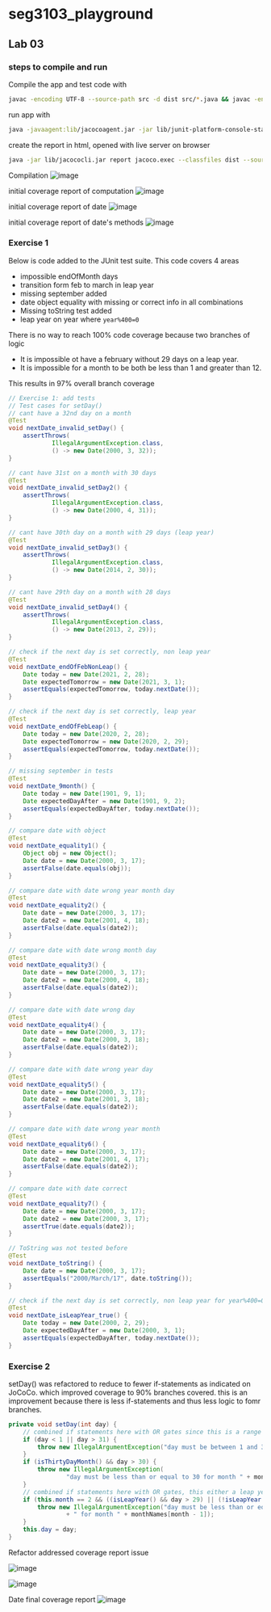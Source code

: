 # seg3103_playground

## Lab 03

### steps to compile and run

Compile the app and test code with

```bash
javac -encoding UTF-8 --source-path src -d dist src/*.java && javac -encoding UTF-8 --source-path test -d dist -cp lib/junit-platform-console-standalone-1.7.1.jar test/*.java src/*.java
```

run app with

```bash
java -javaagent:lib/jacocoagent.jar -jar lib/junit-platform-console-standalone-1.7.1.jar --class-path dist --scan-class-path
```

create the report in html, opened with live server on browser

```bash
java -jar lib/jacococli.jar report jacoco.exec --classfiles dist --sourcefiles src --html report
```

Compilation
![image](./assets/compile_date.png)

initial coverage report of computation
![image](./assets/computation_initial_coverage.png)

initial coverage report of date
![image](./assets/date_initial_coverage.png)

initial coverage report of date's methods
![image](./assets/date_deeper_initial_coverage.png)

### Exercise 1

Below is code added to the JUnit test suite.
This code covers 4 areas

- impossible endOfMonth days
- transition form feb to march in leap year
- missing september added
- date object equality with missing or correct info in all combinations
- Missing toString test added
- leap year on year where `year%400=0`

There is no way to reach 100% code coverage because two branches of logic

- It is impossible ot have a february without 29 days on a leap year.
- It is impossible for a month to be both be less than 1 and greater than 12.

This results in 97% overall branch coverage

```java
// Exercise 1: add tests
// Test cases for setDay()
// cant have a 32nd day on a month
@Test
void nextDate_invalid_setDay() {
    assertThrows(
            IllegalArgumentException.class,
            () -> new Date(2000, 3, 32));
}

// cant have 31st on a month with 30 days
@Test
void nextDate_invalid_setDay2() {
    assertThrows(
            IllegalArgumentException.class,
            () -> new Date(2000, 4, 31));
}

// cant have 30th day on a month with 29 days (leap year)
@Test
void nextDate_invalid_setDay3() {
    assertThrows(
            IllegalArgumentException.class,
            () -> new Date(2014, 2, 30));
}

// cant have 29th day on a month with 28 days
@Test
void nextDate_invalid_setDay4() {
    assertThrows(
            IllegalArgumentException.class,
            () -> new Date(2013, 2, 29));
}

// check if the next day is set correctly, non leap year
@Test
void nextDate_endOfFebNonLeap() {
    Date today = new Date(2021, 2, 28);
    Date expectedTomorrow = new Date(2021, 3, 1);
    assertEquals(expectedTomorrow, today.nextDate());
}

// check if the next day is set correctly, leap year
@Test
void nextDate_endOfFebLeap() {
    Date today = new Date(2020, 2, 28);
    Date expectedTomorrow = new Date(2020, 2, 29);
    assertEquals(expectedTomorrow, today.nextDate());
}

// missing september in tests
@Test
void nextDate_9month() {
    Date today = new Date(1901, 9, 1);
    Date expectedDayAfter = new Date(1901, 9, 2);
    assertEquals(expectedDayAfter, today.nextDate());
}

// compare date with object
@Test
void nextDate_equality1() {
    Object obj = new Object();
    Date date = new Date(2000, 3, 17);
    assertFalse(date.equals(obj));
}

// compare date with date wrong year month day
@Test
void nextDate_equality2() {
    Date date = new Date(2000, 3, 17);
    Date date2 = new Date(2001, 4, 18);
    assertFalse(date.equals(date2));
}

// compare date with date wrong month day
@Test
void nextDate_equality3() {
    Date date = new Date(2000, 3, 17);
    Date date2 = new Date(2000, 4, 18);
    assertFalse(date.equals(date2));
}

// compare date with date wrong day
@Test
void nextDate_equality4() {
    Date date = new Date(2000, 3, 17);
    Date date2 = new Date(2000, 3, 18);
    assertFalse(date.equals(date2));
}

// compare date with date wrong year day
@Test
void nextDate_equality5() {
    Date date = new Date(2000, 3, 17);
    Date date2 = new Date(2001, 3, 18);
    assertFalse(date.equals(date2));
}

// compare date with date wrong year month
@Test
void nextDate_equality6() {
    Date date = new Date(2000, 3, 17);
    Date date2 = new Date(2001, 4, 17);
    assertFalse(date.equals(date2));
}

// compare date with date correct
@Test
void nextDate_equality7() {
    Date date = new Date(2000, 3, 17);
    Date date2 = new Date(2000, 3, 17);
    assertTrue(date.equals(date2));
}

// ToString was not tested before
@Test
void nextDate_toString() {
    Date date = new Date(2000, 3, 17);
    assertEquals("2000/March/17", date.toString());
}

// check if the next day is set correctly, non leap year for year%400=0 year
@Test
void nextDate_isLeapYear_true() {
    Date today = new Date(2000, 2, 29);
    Date expectedDayAfter = new Date(2000, 3, 1);
    assertEquals(expectedDayAfter, today.nextDate());
}
```

### Exercise 2

setDay() was refactored to reduce to fewer if-statements as indicated on JoCoCo. which improved coverage to 90% branches covered. this is an improvement because there is less if-statements and thus less logic to fomr branches.

```java
private void setDay(int day) {
    // combined if statements here with OR gates since this is a range
    if (day < 1 || day > 31) {
        throw new IllegalArgumentException("day must be between 1 and 31.");
    }
    if (isThirtyDayMonth() && day > 30) {
        throw new IllegalArgumentException(
                "day must be less than or equal to 30 for month " + monthNames[month - 1]);
    }
    // combined if statements here with OR gates, this either a leap year or not
    if (this.month == 2 && ((isLeapYear() && day > 29) || (!isLeapYear() && day > 28))) {
        throw new IllegalArgumentException("day must be less than or equal to " + (isLeapYear() ? 29 : 28)
                + " for month " + monthNames[month - 1]);
    }
    this.day = day;
}
```

Refactor addressed coverage report issue

![image](./assets/red_except.png)

![image](./assets/yellow_except.png)

Date final coverage report
![image](./assets/date_after.png)
